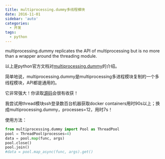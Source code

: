 ```yaml
---
title: multiprocessing.dummy多线程模块
date: 2016-11-01
sidebar: 'auto'
categories:
  - 开发
tags:
  - python
---
```


multiprocessing.dummy replicates the API of multiprocessing but is no more than a wrapper around the threading module.

以上是python官方文档对[multiprocessing.dummy](https://docs.python.org/2/library/multiprocessing.html#module-multiprocessing.dummy)的介绍。

简单地说，multiprocessing.dummy是multiprocessing多进程模块复制的一个多线程模块，API都是通用的。

它非常强大！你读取[源码](https://github.com/python/cpython/tree/master/Lib/multiprocessing/dummy)会很有收获！

我尝试用thread模块ssh登录数百台机器获取docker containers用时90s以上；换成multiprocessing.dummy，processes=12，用时7s！

使用方法：

```python
from multiprocessing.dummy import Pool as ThreadPool 
pool = ThreadPool(processes=4)
data = pool.map(func, args)
pool.close()
pool.join()
#data = pool.map_async(func, args).get()
```
